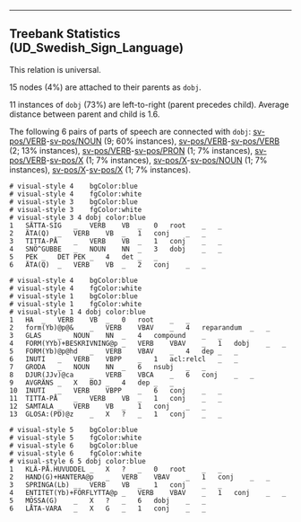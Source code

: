 

--------------------------------------------------------------------------------

## Treebank Statistics (UD_Swedish_Sign_Language)

This relation is universal.

15 nodes (4%) are attached to their parents as `dobj`.

11 instances of `dobj` (73%) are left-to-right (parent precedes child).
Average distance between parent and child is 1.6.

The following 6 pairs of parts of speech are connected with `dobj`: [sv-pos/VERB]()-[sv-pos/NOUN]() (9; 60% instances), [sv-pos/VERB]()-[sv-pos/VERB]() (2; 13% instances), [sv-pos/VERB]()-[sv-pos/PRON]() (1; 7% instances), [sv-pos/VERB]()-[sv-pos/X]() (1; 7% instances), [sv-pos/X]()-[sv-pos/NOUN]() (1; 7% instances), [sv-pos/X]()-[sv-pos/X]() (1; 7% instances).


~~~ conllu
# visual-style 4	bgColor:blue
# visual-style 4	fgColor:white
# visual-style 3	bgColor:blue
# visual-style 3	fgColor:white
# visual-style 3 4 dobj	color:blue
1	SÄTTA-SIG	_	VERB	VB	_	0	root	_	_
2	ÄTA(Q)	_	VERB	VB	_	1	conj	_	_
3	TITTA-PÅ	_	VERB	VB	_	1	conj	_	_
4	SNÖ^GUBBE	_	NOUN	NN	_	3	dobj	_	_
5	PEK	_	DET	PEK	_	4	det	_	_
6	ÄTA(Q)	_	VERB	VB	_	2	conj	_	_

~~~


~~~ conllu
# visual-style 4	bgColor:blue
# visual-style 4	fgColor:white
# visual-style 1	bgColor:blue
# visual-style 1	fgColor:white
# visual-style 1 4 dobj	color:blue
1	HA	_	VERB	VB	_	0	root	_	_
2	form(Yb)@p@&	_	VERB	VBAV	_	4	reparandum	_	_
3	GLAS	_	NOUN	NN	_	4	compound	_	_
4	FORM(YYb)+BESKRIVNING@p	_	VERB	VBAV	_	1	dobj	_	_
5	FORM(Yb)@p@hd	_	VERB	VBAV	_	4	dep	_	_
6	INUTI	_	VERB	VBPP	_	1	acl:relcl	_	_
7	GRODA	_	NOUN	NN	_	6	nsubj	_	_
8	DJUR(JJv)@ca	_	VERB	VBCA	_	6	conj	_	_
9	AVGRÄNS	_	X	BOJ	_	4	dep	_	_
10	INUTI	_	VERB	VBPP	_	6	conj	_	_
11	TITTA-PÅ	_	VERB	VB	_	1	conj	_	_
12	SAMTALA	_	VERB	VB	_	1	conj	_	_
13	GLOSA:(PD)@z	_	X	?	_	1	conj	_	_

~~~


~~~ conllu
# visual-style 5	bgColor:blue
# visual-style 5	fgColor:white
# visual-style 6	bgColor:blue
# visual-style 6	fgColor:white
# visual-style 6 5 dobj	color:blue
1	KLÄ-PÅ.HUVUDDEL	_	X	?	_	0	root	_	_
2	HAND(G)+HANTERA@p	_	VERB	VBAV	_	1	conj	_	_
3	SPRINGA(Lb)	_	VERB	VB	_	1	conj	_	_
4	ENTITET(Yb)+FÖRFLYTTA@p	_	VERB	VBAV	_	1	conj	_	_
5	MÖSSA(G)	_	X	?	_	6	dobj	_	_
6	LÅTA-VARA	_	X	G	_	1	conj	_	_

~~~


